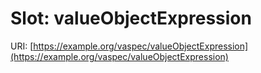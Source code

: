 # Slot: valueObjectExpression

URI: [https://example.org/vaspec/valueObjectExpression](https://example.org/vaspec/valueObjectExpression)